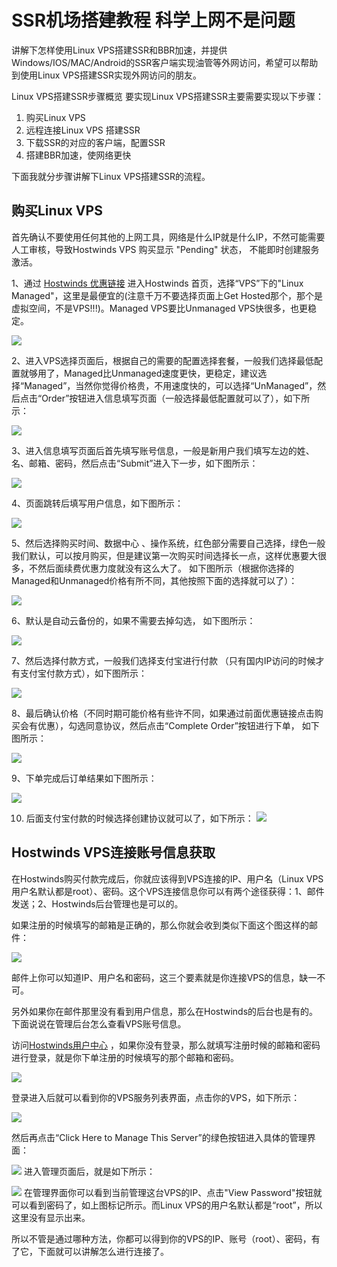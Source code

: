 # SSR机场搭建教程 科学上网不是问题

讲解下怎样使用Linux VPS搭建SSR和BBR加速，并提供Windows/IOS/MAC/Android的SSR客户端实现油管等外网访问，希望可以帮助到使用Linux VPS搭建SSR实现外网访问的朋友。

Linux VPS搭建SSR步骤概览
要实现Linux VPS搭建SSR主要需要实现以下步骤：

1. 购买Linux VPS
1. 远程连接Linux VPS 搭建SSR
1. 下载SSR的对应的客户端，配置SSR
1. 搭建BBR加速，使网络更快

下面我就分步骤讲解下Linux VPS搭建SSR的流程。

## 购买Linux VPS

首先确认不要使用任何其他的上网工具，网络是什么IP就是什么IP，不然可能需要人工审核，导致Hostwinds VPS 购买显示 "Pending" 状态， 不能即时创建服务激活。

1、通过 [Hostwinds 优惠链接](https://www.hostwinds.com/3704.html) 进入Hostwinds 首页，选择“VPS”下的"Linux Managed"，这里是最便宜的(注意千万不要选择页面上Get Hosted那个，那个是虚拟空间，不是VPS!!!)。Managed VPS要比Unmanaged VPS快很多，也更稳定。

![](https://vps234.oss-cn-shanghai.aliyuncs.com/Content/2018-07-25/Hostwinds-Home-Page-1.jpg)

2、进入VPS选择页面后，根据自己的需要的配置选择套餐，一般我们选择最低配置就够用了，Managed比Unmanaged速度更快，更稳定，建议选择“Managed”，当然你觉得价格贵，不用速度快的，可以选择“UnManaged”，然后点击“Order”按钮进入信息填写页面（一般选择最低配置就可以了），如下所示：

![](https://vps234.oss-cn-shanghai.aliyuncs.com/Content/2018-07-25/Hostwinds-Plan-Select-2.jpg)

3、进入信息填写页面后首先填写账号信息，一般是新用户我们填写左边的姓、名、邮箱、密码，然后点击“Submit”进入下一步，如下图所示：

![](https://vps234.oss-cn-shanghai.aliyuncs.com/Content/2018-07-25/Hostwinds-Account-Information.jpg)

4、页面跳转后填写用户信息，如下图所示：

![](https://vps234.oss-cn-shanghai.aliyuncs.com/Content/2018-07-25/Hostwinds-Client-Information.jpg)

5、然后选择购买时间、数据中心 、操作系统，红色部分需要自己选择，绿色一般我们默认，可以按月购买，但是建议第一次购买时间选择长一点，这样优惠要大很多，不然后面续费优惠力度就没有这么大了。 如下图所示（根据你选择的Managed和Unmanaged价格有所不同，其他按照下面的选择就可以了）：

![](https://vps234.oss-cn-shanghai.aliyuncs.com/Content/2018-07-25/Hostwinds-Package-Information-new.jpg)

6、默认是自动云备份的，如果不需要去掉勾选， 如下图所示：

![](https://vps234.oss-cn-shanghai.aliyuncs.com/Content/2018-07-25/Hostwinds-Services-Select.jpg)

7、然后选择付款方式，一般我们选择支付宝进行付款 （只有国内IP访问的时候才有支付宝付款方式），如下图所示：

![](https://vps234.oss-cn-shanghai.aliyuncs.com/Content/2018-07-25/Hostwinds-Account-Payment-Information.jpg)

8、最后确认价格（不同时期可能价格有些许不同，如果通过前面优惠链接点击购买会有优惠），勾选同意协议，然后点击“Complete Order”按钮进行下单， 如下图所示：

![](https://vps234.oss-cn-shanghai.aliyuncs.com/Content/2018-07-25/Hostwinds-Order-Confirm-new-1.jpg)

9、下单完成后订单结果如下图所示：

![](https://vps234.oss-cn-shanghai.aliyuncs.com/Content/2018-07-25/Hostwinds-Order-Result.png)

10. 后面支付宝付款的时候选择创建协议就可以了，如下所示：
![](https://zhidao91.oss-cn-shanghai.aliyuncs.com/Content/2020/hostwinds/p9.jpg)

## Hostwinds VPS连接账号信息获取
在Hostwinds购买付款完成后，你就应该得到VPS连接的IP、用户名（Linux VPS用户名默认都是root）、密码。这个VPS连接信息你可以有两个途径获得：1、邮件发送；2、Hostwinds后台管理也是可以的。

如果注册的时候填写的邮箱是正确的，那么你就会收到类似下面这个图这样的邮件：

![](https://vps234.oss-cn-shanghai.aliyuncs.com/Content/2-2021/2021-9-2/1.jpg)

邮件上你可以知道IP、用户名和密码，这三个要素就是你连接VPS的信息，缺一不可。

另外如果你在邮件那里没有看到用户信息，那么在Hostwinds的后台也是有的。下面说说在管理后台怎么查看VPS账号信息。

访问[Hostwinds用户中心](https://clients.hostwinds.com/clientarea.php) ，如果你没有登录，那么就填写注册时候的邮箱和密码进行登录，就是你下单注册的时候填写的那个邮箱和密码。

![](https://vps234.oss-cn-shanghai.aliyuncs.com/Content/2-2021/2021-9-2/2.jpg)

登录进入后就可以看到你的VPS服务列表界面，点击你的VPS，如下所示：

![](https://vps234.oss-cn-shanghai.aliyuncs.com/Content/2-2021/2021-9-2/3.jpg)
 
然后再点击“Click Here to Manage This Server”的绿色按钮进入具体的管理界面：

![](https://vps234.oss-cn-shanghai.aliyuncs.com/Content/2-2021/2021-9-2/4.jpg)
进入管理页面后，就是如下所示：

![](https://vps234.oss-cn-shanghai.aliyuncs.com/Content/2-2021/2021-9-2/5.jpg)
在管理界面你可以看到当前管理这台VPS的IP、点击"View Password"按钮就可以看到密码了，如上图标记所示。而Linux VPS的用户名默认都是“root”，所以这里没有显示出来。

所以不管是通过哪种方法，你都可以得到你的VPS的IP、账号（root）、密码，有了它，下面就可以讲解怎么进行连接了。

